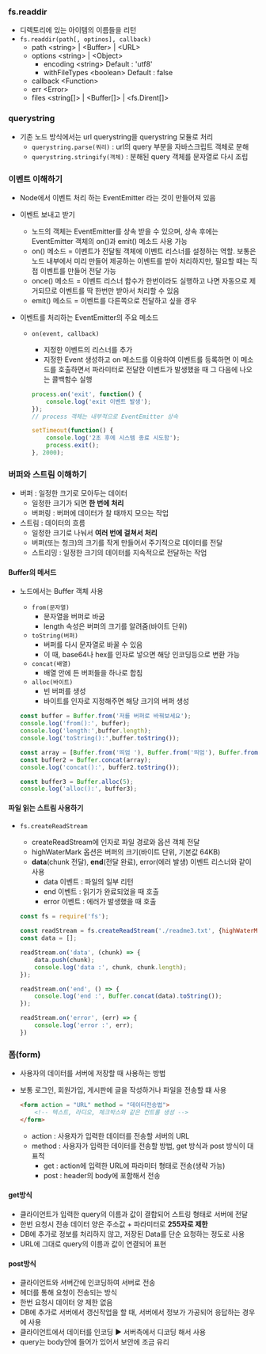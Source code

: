 ### fs.readdir

- 디렉토리에 있는 아이템의 이름들을 리턴
- `fs.readdir(path[, optinos], callback)`
  - path \<string> | \<Buffer> | \<URL>
  - options \<string> | \<Object>
    - encoding \<string> Default : 'utf8'
    - withFileTypes \<boolean> Default : false
  - callback \<Function>
  - err \<Error>
  - files \<string[]> | \<Buffer[]> | \<fs.Dirent[]>

### querystring

- 기존 노드 방식에서는 url querystring을 querystring 모듈로 처리
  - `querystring.parse(쿼리)` : url의 query 부분을 자바스크립트 객체로 분해
  - `querystring.stringify(객체)` : 분해된 query 객체를 문자열로 다시 조립

### 이벤트 이해하기

- Node에서 이벤트 처리 하는 EventEmitter 라는 것이 만들어져 있음

- 이벤트 보내고 받기

  - 노드의 객체는 EventEmitter를 상속 받을 수 있으며, 상속 후에는 EventEmitter 객체의 on()과 emit() 메소드 사용 가능
  - on() 메소드 = 이벤트가 전달될 객체에 이벤트 리스너를 설정하는 역할. 보통은 노드 내부에서 미리 만들어 제공하는 이벤트를 받아 처리하지만, 필요할 때는 직접 이벤트를 만들어 전달 가능
  - once() 메소드 = 이벤트 리스너 함수가 한번이라도 실행하고 나면 자동으로 제거되므로 이벤트를 딱 한번만 받아서 처리할 수 있음
  - emit() 메소드 = 이벤트를 다른쪽으로 전달하고 싶을 경우

- 이벤트를 처리하는 EventEmitter의 주요 메소드

  - `on(event, callback)`

    - 지정한 이벤트의 리스너를 추가
    - 지정한 Event 생성하고 on 메소드를 이용하여 이벤트를 등록하면 이 메소드를 호출하면서 파라미터로 전달한 이벤트가 발생했을 때 그 다음에 나오는 콜백함수 실행

    ~~~js
    process.on('exit', function() {
        console.log('exit 이벤트 발생');
    });
    // process 객체는 내부적으로 EventEmitter 상속
    
    setTimeout(function() {
        console.log('2초 후에 시스템 종료 시도함');
        process.exit();
    }, 2000);
    ~~~

### 버퍼와 스트림 이해하기

- 버퍼 : 일정한 크기로 모아두는 데이터
  - 일정한 크기가 되면 **한 번에 처리**
  - 버퍼링 : 버퍼에 데이터가 찰 때까지 모으는 작업
- 스트림 : 데이터의 흐름
  - 일정한 크기로 나눠서 **여러 번에 걸쳐서 처리**
  - 버퍼(또는 청크)의 크기를 작게 만들어서 주기적으로 데이터를 전달
  - 스트리밍 : 일정한 크기의 데이터를 지속적으로 전달하는 작업

#### Buffer의 메서드

- 노드에서는 Buffer 객체 사용

  - `from(문자열)`
    - 문자열을 버퍼로 바굼
    - length 속성은 버퍼의 크기를 알려줌(바이트 단위)
  - `toString(버퍼)`
    - 버퍼를 다시 문자열로 바꿀 수 있음
    - 이 때, base64나 hex를 인자로 넣으면 해당 인코딩등으로 변환 가능
  - `concat(배열)`
    - 배열 안에 든 버퍼들을 하나로 합침
  - `alloc(바이트)`
    - 빈 버퍼를 생성
    - 바이트를 인자로 지정해주면 해당 크기의 버퍼 생성

  ~~~js
  const buffer = Buffer.from('저를 버퍼로 바꿔보세요');
  console.log('from():', buffer);
  console.log('length:',buffer.length);
  console.log('toString():',buffer.toString());
  
  const array = [Buffer.from('띄엄 '), Buffer.from('띄엄'), Buffer.from('띄어쓰기')];
  const buffer2 = Buffer.concat(array);
  console.log('concat():', buffer2.toString());
  
  const buffer3 = Buffer.alloc(5);
  console.log('alloc():', buffer3);
  ~~~

#### 파일 읽는 스트림 사용하기

- `fs.createReadStream`

  - createReadStream에 인자로 파일 경로와 옵션 객체 전달
  - highWaterMark 옵션은 버퍼의 크기(바이트 단위, 기본값 64KB)
  - **data**(chunk 전달), **end**(전달 완료), error(에러 발생) 이벤트 리스너와 같이 사용
    - data 이벤트 : 파일의 일부 리턴
    - end 이벤트 : 읽기가 완료되었을 때 호출
    - error 이벤트 : 에러가 발생했을 때 호출

  ~~~js
  const fs = require('fs');
  
  const readStream = fs.createReadStream('./readme3.txt', {highWaterMark:16});
  const data = [];
  
  readStream.on('data', (chunk) => {
      data.push(chunk);
      console.log('data :', chunk, chunk.length);
  });
  
  readStream.on('end', () => {
      console.log('end :', Buffer.concat(data).toString());
  });
  
  readStream.on('error', (err) => {
      console.log('error :', err);
  })
  ~~~

### 폼(form)

- 사용자의 데이터를 서버에 저장할 때 사용하는 방법

- 보통 로그인, 회원가입, 게시판에 글을 작성하거나 파일을 전송할 떄 사용

  ~~~html
  <form action = "URL" method = "데이터전송법">
      <!-- 텍스트, 라디오, 체크박스와 같은 컨트롤 생성 -->
  </form>
  ~~~

  - action : 사용자가 입력한 데이터를 전송할 서버의 URL
  - method : 사용자가 입력한 데이터를 전송할 방법, get 방식과 post 방식이 대표적
    - get : action에 입력한 URL에 파라미터 형태로 전송(생략 가능)
    - post : header의 body에 포함해서 전송

#### get방식

- 클라이언트가 입력한 query의 이름과 값이 결합되어 스트링 형태로 서버에 전달
- 한번 요청시 전송 데이터 양은 주소값 + 파라미터로 **255자로 제한**
- DB에 추가로 정보를 처리하지 않고, 저장된 Data를 단순 요청하는 정도로 사용
- URL에 그대로 query의 이름과 값이 연결되어 표현

#### post방식

- 클라이언트와 서버간에 인코딩하여 서버로 전송
- 헤더를 통해 요청이 전송되는 방식
- 한번 요청시 데이터 양 제한 없음
- DB에 추가로 서버에서 갱신작업을 할 때, 서버에서 정보가 가공되어 응답하는 경우에 사용
- 클라이언트에서 데이터를 인코딩 :arrow_forward: 서버측에서 디코딩 해서 사용
- query는 body안에 들어가 있어서 보안에 조금 유리